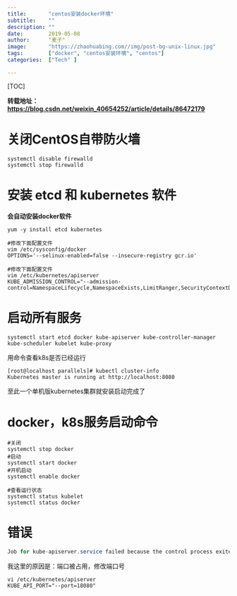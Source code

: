 ```yaml
---
title:       "centos安装docker环境"
subtitle:    ""
description: ""
date:        2019-05-08
author:      "麦子"
image:       "https://zhaohuabing.com//img/post-bg-unix-linux.jpg"
tags:        ["docker", "centos安装环境", "centos"]
categories:  ["Tech" ]

---
```


[TOC]

**转载地址：https://blog.csdn.net/weixin_40654252/article/details/86472179**

# 关闭CentOS自带防火墙

```shell
systemctl disable firewalld
systemctl stop firewalld
```

# 安装 etcd 和 kubernetes 软件

**会自动安装docker软件**

```shell
yum -y install etcd kubernetes

#修改下面配置文件
vim /etc/sysconfig/docker
OPTIONS='--selinux-enabled=false --insecure-registry gcr.io'

#修改下面配置文件
vim /etc/kubernetes/apiserver
KUBE_ADMISSION_CONTROL="--admission-control=NamespaceLifecycle,NamespaceExists,LimitRanger,SecurityContextDeny,ResourceQuota"
```

# 启动所有服务

```shell
systemctl start etcd docker kube-apiserver kube-controller-manager kube-scheduler kubelet kube-proxy
```

用命令查看k8s是否已经运行

```shell
[root@localhost parallels]# kubectl cluster-info
Kubernetes master is running at http://localhost:8080
```

至此一个单机版kubernetes集群就安装启动完成了

# docker，k8s服务启动命令

```shell
#关闭 
systemctl stop docker
#启动  
systemctl start docker  
#开机启动
systemctl enable docker

#查看运行状态
systemctl status kubelet
systemctl status docker
```



# 错误  

```java
Job for kube-apiserver.service failed because the control process exited with error code. See "systemctl status kube-apiserver.service" and "journalctl -xe" for details.
```

我这里的原因是：端口被占用，修改端口号

```shell
vi /etc/kubernetes/apiserver 
KUBE_API_PORT="--port=18080"
```

